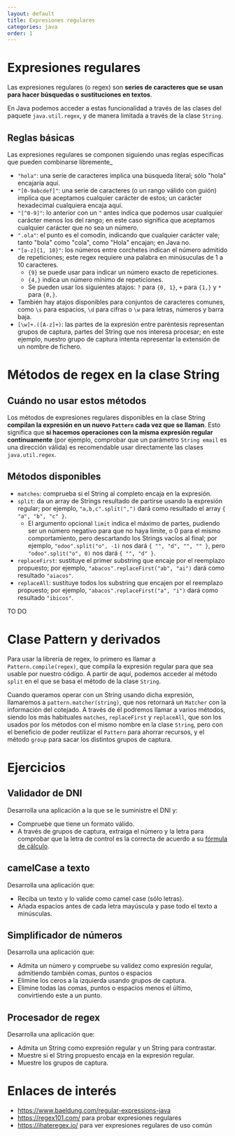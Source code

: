 ```yaml
---
layout: default
title: Expresiones regulares
categories: java
order: 1
---
```


# Expresiones regulares

Las expresiones regulares (o regex) son **series de caracteres que se usan para hacer búsquedas o sustituciones en textos**.

En Java podemos acceder a estas funcionalidad a través de las clases del paquete `java.util.regex`, y de manera limitada a través de la clase `String`.

## Reglas básicas

Las expresiones regulares se componen siguiendo unas reglas especificas que pueden combinarse libremente_

* `"hola"`: una serie de caracteres implica una búsqueda literal; sólo "hola" encajaría aquí.
* `"[0-9abcdef]"`: una serie de caracteres (o un rango válido con guión) implica que aceptamos cualquier carácter de estos; un carácter hexadecimal cualquiera encaja aquí.
* `"[^0-9]"`: lo anterior con un `^` antes indica que podemos usar cualquier carácter menos los del rango; en este caso significa que aceptamos cualquier carácter que no sea un número.
* `".ola"`: el punto es el comodín, indicando que cualquier carácter vale; tanto "bola" como "cola", como "Hola" encajan; en Java no.
* `"[a-z]{1, 10}"`: los números entre corchetes indican el número admitido de repeticiones; este regex requiere una palabra en minúsuculas de 1 a 10 caracteres. 
  * `{9}` se puede usar para indicar un número exacto de repeticiones.
  * `{4,}` indica un número mínimo de repeticiones. 
  * Se pueden usar los siguientes atajos: `?` para `{0, 1}`, `+` para `{1,}` y `*` para `{0,}`.
* También hay atajos disponibles para conjuntos de caracteres comunes, como `\s` para espacios, `\d` para cifras o `\w` para letras, números y barra baja.
* `[\w]+.([A-z]+)`: las partes de la expresión entre paréntesis representan grupos de captura, partes del String que nos interesa procesar; en este ejemplo, nuestro grupo de captura intenta representar la extensión de un nombre de fichero.

# Métodos de regex en la clase String

## Cuándo no usar estos métodos

Los métodos de expresiones regulares disponibles en la clase String **compilan la expresión en un nuevo `Pattern` cada vez que se llaman**. Esto significa que **si hacemos operaciones con la misma expresión regular continuamente** (por ejemplo, comprobar que un parámetro `String email` es una dirección válida) es recomendable usar directamente las clases `java.util.regex`.

## Métodos disponibles

* `matches`: comprueba si el String al completo encaja en la expresión.
* `split`: da un array de Strings resultado de partirse usando la expresión regular; por ejemplo, `"a,b,c".split(",")` dará como resultado el array `{ "a", "b", "c" }`. 
  * El argumento opcional `limit` indica el máximo de partes, pudiendo ser un número negativo para que no haya límite, o 0 para el mismo comportamiento, pero descartando los Strings vacíos al final; por ejemplo, `"odoo".split("o", -1)` nos dará `{ "", "d", "", "" }`, pero `"odoo".split("o", 0)` nos dará `{ "", "d" }`.
* `replaceFirst`: sustituye el primer substring que encaje por el reemplazo propuesto; por ejemplo, `"abacos".replaceFirst("ab", "ai")` dará como resultado `"aiacos"`.
* `replaceAll`: sustituye todos los substring que encajen por el reemplazo propuesto; por ejemplo, `"abacos".replaceFirst("a", "i")` dará como resultado `"ibicos"`.

TO DO

# Clase Pattern y derivados

Para usar la librería de regex, lo primero es llamar a `Pattern.compile(regex)`, que compila la expresión regular para que sea usable por nuestro código. A partir de aquí, podemos acceder al método `split` en el que se basa el método de la clase `String`.

Cuando queramos operar con un String usando dicha expresión, llamaremos a `pattern.matcher(string)`, que nos retornará un `Matcher` con la información del cotejado. A través de él podremos llamar a varios métodos, siendo los más habituales `matches`, `replaceFirst` y `replaceAll`, que son los usados por los métodos con el mismo nombre en la clase `String`, pero con el beneficio de poder reutilizar el `Pattern` para ahorrar recursos, y el método `group` para sacar los distintos grupos de captura.

# Ejercicios

## Validador de DNI
Desarrolla una aplicación a la que se le suministre el DNI y:
* Compruebe que tiene un formato válido.
* A través de grupos de captura, extraiga el número y la letra para comprobar que la letra de control es la correcta de acuerdo a su [fórmula de cálculo](https://es.wikipedia.org/wiki/DNI_(Espa%C3%B1a)#N%C3%BAmero).

## camelCase a texto
Desarrolla una aplicación que:
* Reciba un texto y lo valide como camel case (sólo letras).
* Añada espacios antes de cada letra mayúscula y pase todo el texto a minúsculas.

## Simplificador de números
Desarrolla una aplicación que:
* Admita un número y compruebe su validez como expresión regular, admitiendo también comas, puntos o espacios
* Elimine los ceros a la izquierda usando grupos de captura.
* Elimine todas las comas, puntos o espacios menos el último, convirtiendo este a un punto.

## Procesador de regex
Desarrolla una aplicación que:
* Admita un String como expresión regular y un String para contrastar.
* Muestre si el String propuesto encaja en la expresión regular.
* Muestre los grupos de captura.

# Enlaces de interés
* https://www.baeldung.com/regular-expressions-java
* https://regex101.com/ para probar expresiones regulares
* https://ihateregex.io/ para ver expresiones regulares de uso común
